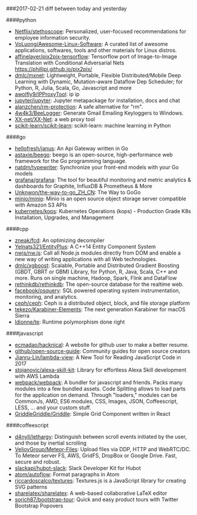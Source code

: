###2017-02-21
diff between today and yesterday

####python
* [Netflix/stethoscope](https://github.com/Netflix/stethoscope): Personalized, user-focused recommendations for employee information security.
* [VoLuong/Awesome-Linux-Software](https://github.com/VoLuong/Awesome-Linux-Software):  A curated list of awesome applications, softwares, tools and other materials for Linux distros.
* [affinelayer/pix2pix-tensorflow](https://github.com/affinelayer/pix2pix-tensorflow): Tensorflow port of Image-to-Image Translation with Conditional Adversarial Nets https://phillipi.github.io/pix2pix/
* [dmlc/mxnet](https://github.com/dmlc/mxnet): Lightweight, Portable, Flexible Distributed/Mobile Deep Learning with Dynamic, Mutation-aware Dataflow Dep Scheduler; for Python, R, Julia, Scala, Go, Javascript and more
* [awolfly9/IPProxyTool](https://github.com/awolfly9/IPProxyTool):  ip ip 
* [jupyter/jupyter](https://github.com/jupyter/jupyter): Jupyter metapackage for installation, docs and chat
* [alanzchen/rm-protection](https://github.com/alanzchen/rm-protection): A safe alternative for "rm".
* [4w4k3/BeeLogger](https://github.com/4w4k3/BeeLogger): Generate Gmail Emailing Keyloggers to Windows.
* [XX-net/XX-Net](https://github.com/XX-net/XX-Net): a web proxy tool
* [scikit-learn/scikit-learn](https://github.com/scikit-learn/scikit-learn): scikit-learn: machine learning in Python

####go
* [hellofresh/janus](https://github.com/hellofresh/janus): An Api Gateway written in Go
* [astaxie/beego](https://github.com/astaxie/beego): beego is an open-source, high-performance web framework for the Go programming language.
* [natdm/typewriter](https://github.com/natdm/typewriter): Synchronize your front-end models with your Go models
* [grafana/grafana](https://github.com/grafana/grafana): The tool for beautiful monitoring and metric analytics & dashboards for Graphite, InfluxDB & Prometheus & More
* [Unknwon/the-way-to-go_ZH_CN](https://github.com/Unknwon/the-way-to-go_ZH_CN): The Way to GoGo
* [minio/minio](https://github.com/minio/minio): Minio is an open source object storage server compatible with Amazon S3 APIs
* [kubernetes/kops](https://github.com/kubernetes/kops): Kubernetes Operations (kops) - Production Grade K8s Installation, Upgrades, and Management

####cpp
* [zneak/fcd](https://github.com/zneak/fcd): An optimizing decompiler
* [Yelnats321/EntityPlus](https://github.com/Yelnats321/EntityPlus): A C++14 Entity Component System
* [nwjs/nw.js](https://github.com/nwjs/nw.js): Call all Node.js modules directly from DOM and enable a new way of writing applications with all Web technologies.
* [dmlc/xgboost](https://github.com/dmlc/xgboost): Scalable, Portable and Distributed Gradient Boosting (GBDT, GBRT or GBM) Library, for Python, R, Java, Scala, C++ and more. Runs on single machine, Hadoop, Spark, Flink and DataFlow
* [rethinkdb/rethinkdb](https://github.com/rethinkdb/rethinkdb): The open-source database for the realtime web.
* [facebook/osquery](https://github.com/facebook/osquery): SQL powered operating system instrumentation, monitoring, and analytics.
* [ceph/ceph](https://github.com/ceph/ceph): Ceph is a distributed object, block, and file storage platform
* [tekezo/Karabiner-Elements](https://github.com/tekezo/Karabiner-Elements): The next generation Karabiner for macOS Sierra
* [ldionne/te](https://github.com/ldionne/te): Runtime polymorphism done right

####javascript
* [ecmadao/hacknical](https://github.com/ecmadao/hacknical): A website for github user to make a better resume.
* [github/open-source-guide](https://github.com/github/open-source-guide): Community guides for open source creators
* [Jianru-Lin/lambda-view](https://github.com/Jianru-Lin/lambda-view): A New Tool for Reading JavaScript Code in 2017
* [stojanovic/alexa-skill-kit](https://github.com/stojanovic/alexa-skill-kit): Library for effortless Alexa Skill development with AWS Lambda
* [webpack/webpack](https://github.com/webpack/webpack): A bundler for javascript and friends. Packs many modules into a few bundled assets. Code Splitting allows to load parts for the application on demand. Through "loaders," modules can be CommonJs, AMD, ES6 modules, CSS, Images, JSON, Coffeescript, LESS, ... and your custom stuff.
* [GriddleGriddle/Griddle](https://github.com/GriddleGriddle/Griddle): Simple Grid Component written in React

####coffeescript
* [d4nyll/lethargy](https://github.com/d4nyll/lethargy): Distinguish between scroll events initiated by the user, and those by inertial scrolling
* [VeliovGroup/Meteor-Files](https://github.com/VeliovGroup/Meteor-Files): Upload files via DDP, HTTP and WebRTC/DC. To Meteor server FS, AWS, GridFS, DropBox or Google Drive. Fast, secure and robust.
* [slackapi/hubot-slack](https://github.com/slackapi/hubot-slack): Slack Developer Kit for Hubot
* [atom/autoflow](https://github.com/atom/autoflow): Format paragraphs in Atom
* [riccardoscalco/textures](https://github.com/riccardoscalco/textures): Textures.js is a JavaScript library for creating SVG patterns
* [sharelatex/sharelatex](https://github.com/sharelatex/sharelatex): A web-based collaborative LaTeX editor
* [sorich87/bootstrap-tour](https://github.com/sorich87/bootstrap-tour): Quick and easy product tours with Twitter Bootstrap Popovers
